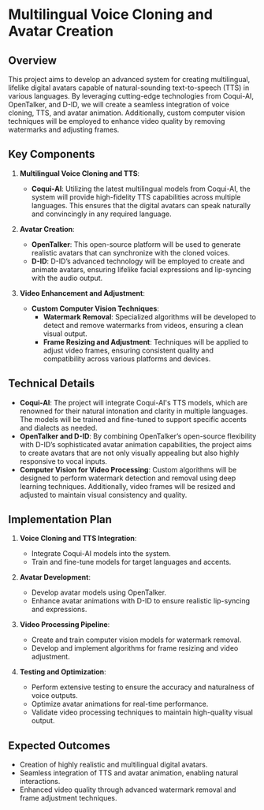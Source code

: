 # Multilingual Voice Cloning and Avatar Creation

## Overview

This project aims to develop an advanced system for creating multilingual, lifelike digital avatars capable of natural-sounding text-to-speech (TTS) in various languages. By leveraging cutting-edge technologies from Coqui-AI, OpenTalker, and D-ID, we will create a seamless integration of voice cloning, TTS, and avatar animation. Additionally, custom computer vision techniques will be employed to enhance video quality by removing watermarks and adjusting frames.

## Key Components

1. **Multilingual Voice Cloning and TTS**:
   - **Coqui-AI**: Utilizing the latest multilingual models from Coqui-AI, the system will provide high-fidelity TTS capabilities across multiple languages. This ensures that the digital avatars can speak naturally and convincingly in any required language.
   
2. **Avatar Creation**:
   - **OpenTalker**: This open-source platform will be used to generate realistic avatars that can synchronize with the cloned voices.
   - **D-ID**: D-ID’s advanced technology will be employed to create and animate avatars, ensuring lifelike facial expressions and lip-syncing with the audio output.

3. **Video Enhancement and Adjustment**:
   - **Custom Computer Vision Techniques**:
     - **Watermark Removal**: Specialized algorithms will be developed to detect and remove watermarks from videos, ensuring a clean visual output.
     - **Frame Resizing and Adjustment**: Techniques will be applied to adjust video frames, ensuring consistent quality and compatibility across various platforms and devices.

## Technical Details

- **Coqui-AI**: The project will integrate Coqui-AI's TTS models, which are renowned for their natural intonation and clarity in multiple languages. The models will be trained and fine-tuned to support specific accents and dialects as needed.
- **OpenTalker and D-ID**: By combining OpenTalker’s open-source flexibility with D-ID’s sophisticated avatar animation capabilities, the project aims to create avatars that are not only visually appealing but also highly responsive to vocal inputs.
- **Computer Vision for Video Processing**: Custom algorithms will be designed to perform watermark detection and removal using deep learning techniques. Additionally, video frames will be resized and adjusted to maintain visual consistency and quality.

## Implementation Plan

1. **Voice Cloning and TTS Integration**:
   - Integrate Coqui-AI models into the system.
   - Train and fine-tune models for target languages and accents.

2. **Avatar Development**:
   - Develop avatar models using OpenTalker.
   - Enhance avatar animations with D-ID to ensure realistic lip-syncing and expressions.

3. **Video Processing Pipeline**:
   - Create and train computer vision models for watermark removal.
   - Develop and implement algorithms for frame resizing and video adjustment.

4. **Testing and Optimization**:
   - Perform extensive testing to ensure the accuracy and naturalness of voice outputs.
   - Optimize avatar animations for real-time performance.
   - Validate video processing techniques to maintain high-quality visual output.
  
   
## Expected Outcomes

- Creation of highly realistic and multilingual digital avatars.
- Seamless integration of TTS and avatar animation, enabling natural interactions.
- Enhanced video quality through advanced watermark removal and frame adjustment techniques.

